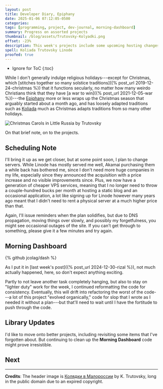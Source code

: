 ```yaml
---
layout: post
title: Developer Diary, Epiphany
date: 2025-01-06 07:12:05-0500
categories:
tags: [programming, project, dev-journal, morning-dashboard]
summary: Progress on assorted projects
thumbnail: /blog/assets/Trutovsky-Kolyadki.png
offset: -23%
description: This week's projects include some upcoming hosting changes and boring work on my Morning Dashboard.
spell: Koliada Trutovsky Linode
proofed: true
---
```


* Ignore for ToC
{:toc}

While I don't generally indulge religious holidays---except for Christmas, which [stitches together so many solstice traditions]({% post_url 2019-12-24-christmas %}) that it functions secularly, no matter how many weirdo Christians think that they have [a war to win]({% post_url 2021-12-05-war %})---the [Epiphany](https://en.wikipedia.org/wiki/Epiphany_%28holiday%29) more or less wraps up the Christmas season that arguably started about a month ago, and has loosely adapted traditions such as [Koliada](https://en.wikipedia.org/wiki/Koliada) much as Christmas adapts traditions from so many other holidays.

![Christmas Carols in Little Russia by Trutovsky](/blog/assets/Trutovsky-Kolyadki.png "Thank goodness that we abandoned the pretend-that-you-run-a-drive-through part of Christmas...")

On that brief note, on to the projects.

## Scheduling Note

I'll bring it up as we get closer, but at some point soon, I plan to change servers.  While Linode has mostly served me well, Akamai purchasing them a while back has bothered me, since I don't need more huge companies in my life, especially since they announced the acquisition with a price increase and no visible improvements since.  Plus, we now have a generation of cheaper VPS services, meaning that I no longer need to throw a couple-hundred bucks per month at hosting a static blog and an occasional application, a lot like signing up for Linode however many years ago meant that I didn't need to rent a physical server at a much higher price than that.

Again, I'll issue reminders when the plan solidifies, but due to DNS propagation, moving things over slowly, and possibly my forgetfulness, you might see occasional outages of the site.  If you can't get through to something, please give it a few minutes and try again.

## Morning Dashboard

{% github jcolag/dash %}

As I put it in [last week's post]({% post_url 2024-12-30-rizal %}), not much actually happened, here, so don't expect anything exciting.

Partly to not leave another task completely hanging, but also to stay on "lighter duty" work for the week, I continued reformatting the code for consistency.  Eventually, this will drift into refactoring the worst of the code---a lot of this project "evolved organically," code for slop that I wrote as I needed it without a plan---but that'll need to wait until I have the fortitude to push through the code.

## Library Updates

I'd like to move onto better projects, including revisiting some items that I've forgotten about.  But continuing to clean up the **Morning Dashboard** code might prove irresistible.

## Next



* * *

**Credits**:  The header image is [Колядки в Малороссии](https://commons.wikimedia.org/wiki/File:Trutovsky_Kolyadki.jpg) by K. Trutovsky, long in the public domain due to an expired copyright.
